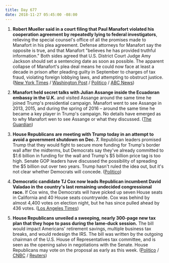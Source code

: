 ```yaml
---
title: Day 677
date: 2018-11-27 05:45:00 -08:00
---
```


1. **Robert Mueller said in a court filing that Paul Manafort violated his cooperation agreement by repeatedly lying to federal investigators**, relieving the special counsel's office of all the promises made to Manafort in his plea agreement. Defense attorneys for Manafort say the opposite is true, and that Manafort "believes he has provided truthful information." Both sides agreed that U.S. District Court Judge Amy Jackson should set a sentencing date as soon as possible. The apparent collapse of Manafort's plea deal means he could now face at least a decade in prison after pleading guilty in September to charges of tax fraud, violating foreign lobbying laws, and attempting to obstruct justice. ([New York Times](https://www.nytimes.com/2018/11/26/us/politics/mueller-paul-manafort-cooperation.html) / [Washington Post](https://www.washingtonpost.com/local/public-safety/mueller-says-manafort-lied-after-pleading-guilty-should-be-sentenced-immediately/2018/11/26/61c76d5a-f18d-11e8-aeea-b85fd44449f5_story.html?utm_term=.aac1f5530f0d) / [Politico](https://www.politico.com/story/2018/11/26/mueller-manafort-plea-deal-lying-1017278) / [ABC News](https://abcnews.go.com/Politics/special-counsel-robert-muellers-office-claims-paul-manafort/story?id=59431809))

2. **Manafort held secret talks with Julian Assange inside the Ecuadoran embassy in the U.K.** and visited Assange around the same time he joined Trump's presidential campaign. Manafort went to see Assange in 2013, 2015, and during the spring of 2016 – around the same time he became a key player in Trump's campaign. No details have emerged as to why Manafort wen to see Assange or what they discussed. ([The Guardian](https://www.theguardian.com/us-news/2018/nov/27/manafort-held-secret-talks-with-assange-in-ecuadorian-embassy?CMP=share_btn_tw))

3. **House Republicans are meeting with Trump today in an attempt to avoid a government shutdown on Dec. 7.** Republican leaders promised Trump that they would fight to secure more funding for Trump's border wall after the midterms, but Democrats say they've already committed to $1.6 billion in funding for the wall and Trump's $5 billion price tag is too high. Senate GOP leaders have discussed the possibility of spreading the $5 billion out over two years. Trump hasn't ruled the idea out, but it's not clear whether Democrats will concede. ([Politico](https://www.politico.com/story/2018/11/26/congress-government-shutdown-house-republicans-trump-1017136))

4. **Democratic candidate TJ Cox now leads Republican incumbent David Valadao in the country's last remaining undecided congressional race.** If Cox wins, the Democrats will have picked up seven House seats in California and 40 House seats countrywide. Cox was behind by almost 4,400 votes on election night, but he has since pulled ahead by 436 votes. ([Los Angeles Times](https://www.latimes.com/politics/la-na-pol-midterm-valadao-cox-20181126-story.html))

5. **House Republicans unveiled a sweeping, nearly 300-page new tax plan that they hope to pass during the lame-duck session.** The bill would impact Americans' retirement savings, multiple business tax breaks, and would redesign the IRS. The bill was written by the outgoing chairman of the U.S. House of Representatives tax committee, and is seen as the opening salvo in negotiations with the Senate. House Republicans may vote on the proposal as early as this week. ([Politico](https://www.politico.com/story/2018/11/26/house-republicans-tax-package-1017368) / [CNBC](https://www.cnbc.com/2018/11/27/top-us-house-tax-writer-floats-a-tax-bill-on-retirement-plans-and-the-irs.html) / [Reuters](https://www.reuters.com/article/us-usa-tax-brady-idUSKCN1NW07W))